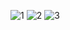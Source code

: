 
![1](https://github.com/TRaven34/SImulacionPorComputador-ReyesArriaga/assets/116375899/3b808029-2e78-4cd3-8f47-7a1911d4e822)
![2](https://github.com/TRaven34/SImulacionPorComputador-ReyesArriaga/assets/116375899/1f3bc8d7-5f32-43ee-8f58-85467735d600)
![3](https://github.com/TRaven34/SImulacionPorComputador-ReyesArriaga/assets/116375899/40d3a3eb-f6ff-4f30-8ea5-dfc4def18746)
